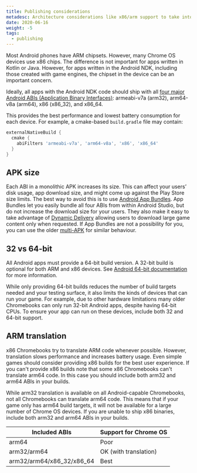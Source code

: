 ```yaml
---
title: Publishing considerations
metadesc: Architecture considerations like x86/arm support to take into account when publishing your game.
date: 2020-06-16
weight: -5
tags:
  - publishing
---
```


Most Android phones have ARM chipsets. However, many Chrome OS devices use x86 chips. The difference is not important for apps written in Kotlin or Java. However, for apps written in the Android NDK, including those created with game engines, the chipset in the device can be an important concern.

Ideally, all apps with the Android NDK code should ship with all [four major Android ABIs (Application Binary Interfaces)](https://developer.android.com/ndk/guides/abis): armeabi-v7a (arm32), arm64-v8a (arm64), x86 (x86_32), and x86_64.

This provides the best performance and lowest battery consumption for each device. For example, a cmake-based `build.gradle` file may contain:

```groovy {title=build.gradle}
externalNativeBuild {
  cmake {
    abiFilters 'armeabi-v7a', 'arm64-v8a', 'x86', 'x86_64'
  }
}
```

## APK size

Each ABI in a monolithic APK increases its size. This can affect your users’ disk usage, app download size, and might come up against the Play Store size limits. The best way to avoid this is to use [Android App Bundles](https://developer.android.com/guide/app-bundle). App Bundles let you easily bundle all four ABIs from within Android Studio, but do not increase the download size for your users. They also make it easy to take advantage of [Dynamic Delivery](https://developer.android.com/guide/app-bundle/dynamic-delivery) allowing users to download large game content only when requested. If App Bundles are not a possibility for you, you can use the older [multi-APK](https://developer.android.com/google/play/publishing/multiple-apks) for similar behaviour.

## 32 vs 64-bit

All Android apps must provide a 64-bit build version. A 32-bit build is optional for both ARM and x86 devices. See [Android 64-bit documentation⁠](https://developer.android.com/distribute/best-practices/develop/64-bit) for more information.

While only providing 64-bit builds reduces the number of build targets needed and your testing surface, it also limits the kinds of devices that can run your game. For example, due to other hardware limitations many older Chromebooks can only run 32-bit Android apps, despite having 64-bit CPUs. To ensure your app can run on these devices, include both 32 and 64-bit support.

## ARM translation

x86 Chromebooks try to translate ARM code whenever possible. However, translation slows performance and increases battery usage. Even simple games should consider providing x86 builds for the best user experience. If you can't provide x86 builds note that some x86 Chromebooks can't translate arm64 code. In this case you should include both arm32 and arm64 ABIs in your builds.

While arm32 translation is available on all Android-capable Chromebooks, not all Chromebooks can translate arm64 code. This means that if your game only has arm64 build targets, it will not be available for a large number of Chrome OS devices. If you are unable to ship x86 binaries, include both arm32 and arm64 ABIs in your builds.

| Included ABIs             | Support for Chrome OS |
| ------------------------- | --------------------- |
| arm64                     | Poor                  |
| arm32/arm64               | OK (with translation) |
| arm32/arm64/x86_32/x86_64 | Best                  |
